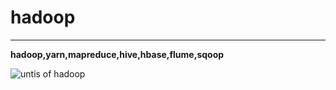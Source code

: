 # hadoop


---

**hadoop,yarn,mapreduce,hive,hbase,flume,sqoop**


![untis of hadoop](images/w1.png "untis")
